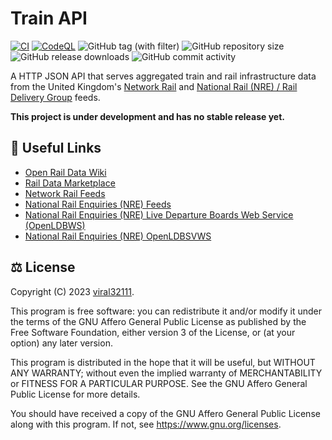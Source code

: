 # Train API

[![CI](https://github.com/viral32111/train-api/actions/workflows/ci.yml/badge.svg?branch=main)](https://github.com/viral32111/train-api/actions/workflows/ci.yml)
[![CodeQL](https://github.com/viral32111/train-api/actions/workflows/codeql.yml/badge.svg)](https://github.com/viral32111/train-api/actions/workflows/codeql.yml)
![GitHub tag (with filter)](https://img.shields.io/github/v/tag/viral32111/train-api?label=Latest)
![GitHub repository size](https://img.shields.io/github/repo-size/viral32111/train-api?label=Size)
![GitHub release downloads](https://img.shields.io/github/downloads/viral32111/train-api/total?label=Downloads)
![GitHub commit activity](https://img.shields.io/github/commit-activity/m/viral32111/train-api?label=Commits)

A HTTP JSON API that serves aggregated train and rail infrastructure data from the United Kingdom's [Network Rail](https://wiki.openraildata.com/index.php?title=About_the_Network_Rail_feeds) and [National Rail (NRE) / Rail Delivery Group](https://wiki.openraildata.com/index.php?title=About_the_National_Rail_Feeds) feeds.

**This project is under development and has no stable release yet.**

## 🔗 Useful Links

* [Open Rail Data Wiki](https://wiki.openraildata.com/index.php/Main_Page)
* [Rail Data Marketplace](https://raildata.org.uk/)
* [Network Rail Feeds](https://publicdatafeeds.networkrail.co.uk/ntrod/welcome)
* [National Rail Enquiries (NRE) Feeds](https://opendata.nationalrail.co.uk/feeds)
* [National Rail Enquiries (NRE) Live Departure Boards Web Service (OpenLDBWS)](https://lite.realtime.nationalrail.co.uk/OpenLDBWS/)
* [National Rail Enquiries (NRE) OpenLDBSVWS](http://openldbsv.nationalrail.co.uk/)

## ⚖️ License

Copyright (C) 2023 [viral32111](https://viral32111.com).

This program is free software: you can redistribute it and/or modify
it under the terms of the GNU Affero General Public License as
published by the Free Software Foundation, either version 3 of the
License, or (at your option) any later version.

This program is distributed in the hope that it will be useful,
but WITHOUT ANY WARRANTY; without even the implied warranty of
MERCHANTABILITY or FITNESS FOR A PARTICULAR PURPOSE. See the
GNU Affero General Public License for more details.

You should have received a copy of the GNU Affero General Public License
along with this program. If not, see https://www.gnu.org/licenses.
